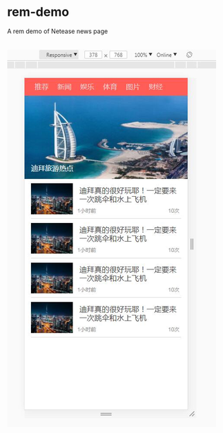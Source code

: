 # rem-demo
A rem demo of Netease news page
<br><br><br>
![img](https://github.com/houzisbw/rem-demo/blob/master/img/demo.jpg)
